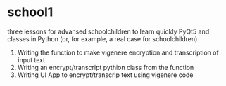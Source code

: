 # school1
three lessons for advansed schoolchildren to learn quickly PyQt5 and classes in Python (or, for example, a real case for schoolchildren)

1. Writing the function to make vigenere encryption and transcription of input text
2. Writing an encrypt/transcript pythion class from the function
3. Writing UI App to encrypt/transcrip text using vigenere code
